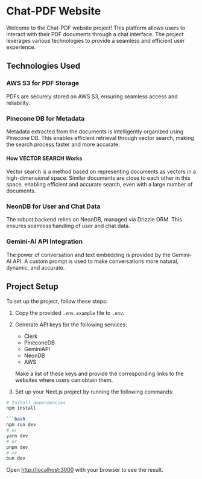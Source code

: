 # Chat-PDF Website

Welcome to the Chat-PDF website project! This platform allows users to interact with their PDF documents through a chat interface. The project leverages various technologies to provide a seamless and efficient user experience.

## Technologies Used

### AWS S3 for PDF Storage
PDFs are securely stored on AWS S3, ensuring seamless access and reliability.

### Pinecone DB for Metadata
Metadata extracted from the documents is intelligently organized using Pinecone DB. This enables efficient retrieval through vector search, making the search process faster and more accurate.

#### How VECTOR SEARCH Works
Vector search is a method based on representing documents as vectors in a high-dimensional space. Similar documents are close to each other in this space, enabling efficient and accurate search, even with a large number of documents.

### NeonDB for User and Chat Data
The robust backend relies on NeonDB, managed via Drizzle ORM. This ensures seamless handling of user and chat data.

### Gemini-AI API Integration
The power of conversation and text embedding is provided by the Gemini-AI API. A custom prompt is used to make conversations more natural, dynamic, and accurate.

## Project Setup

To set up the project, follow these steps:

1. Copy the provided `.env.example` file to `.env`.
2. Generate API keys for the following services:
    - Clerk
    - PineconeDB
    - GeminiAPI
    - NeonDB
    - AWS

    Make a list of these keys and provide the corresponding links to the websites where users can obtain them.

3. Set up your Next.js project by running the following commands:

```bash
# Install dependencies
npm install

```bash
npm run dev
# or
yarn dev
# or
pnpm dev
# or
bun dev
```

Open [http://localhost:3000](http://localhost:3000) with your browser to see the result.


